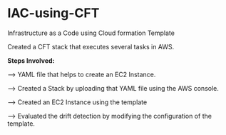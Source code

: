 # IAC-using-CFT
Infrastructure as a Code using Cloud formation Template

Created a CFT stack that executes several tasks in AWS.

**Steps Involved:**

--> YAML file that helps to create an EC2 Instance.

--> Created a Stack by uploading that YAML file using the AWS console.

--> Created an EC2 Instance using the template

--> Evaluated the drift detection by modifying the configuration of the template.

